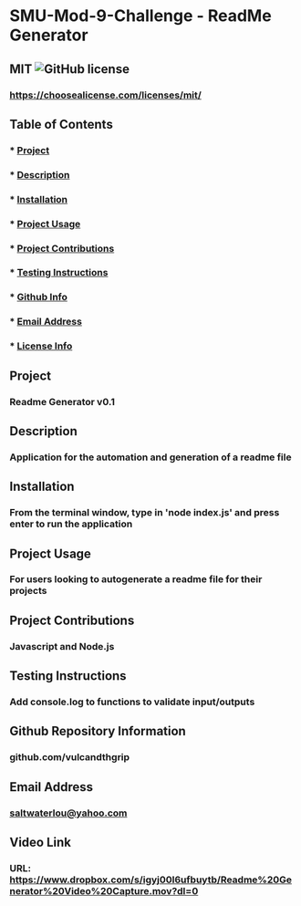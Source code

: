 


# SMU-Mod-9-Challenge - ReadMe Generator

## MIT ![GitHub license](https://img.shields.io/github/license/Naereen/StrapDown.js.svg)
### https://choosealicense.com/licenses/mit/

## Table of Contents
### * [Project](#Project)
### * [Description](#Description)
### * [Installation](#Installation)
### * [Project Usage](#ProjectUsage)
### * [Project Contributions](#ProjectContributions)
### * [Testing Instructions](#TestingInstructions)
### * [Github Info](#GithubAccount)
### * [Email Address](#EmailAddress)
### * [License Info](#License)


## Project 
### Readme Generator v0.1

## Description
### Application for the automation and generation of a readme file

## Installation
### From the terminal window, type in 'node index.js' and press enter to run the application

## Project Usage
### For users looking to autogenerate a readme file for their projects

## Project Contributions
### Javascript and Node.js

## Testing Instructions
### Add console.log to functions to validate input/outputs

## Github Repository Information
### github.com/vulcandthgrip

## Email Address
### saltwaterlou@yahoo.com

## Video Link
### URL: https://www.dropbox.com/s/igyj00l6ufbuytb/Readme%20Generator%20Video%20Capture.mov?dl=0
